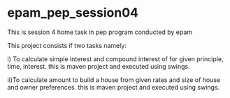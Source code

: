 # epam_pep_session04
This is session 4 home task in pep program conducted by epam

This project consists if two tasks namely:

i) To calculate simple interest and compound interest of for given principle, time, interest. this is maven project and executed using swings.

ii)To calculate amount to build a house from given rates and size of house and owner preferences. this is maven project and executed using swings.

